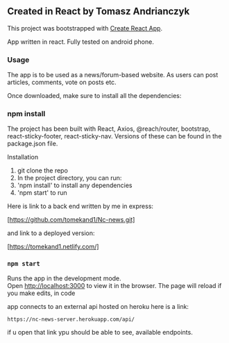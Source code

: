 ## Created in React by Tomasz Andrianczyk

This project was bootstrapped with [Create React App](https://github.com/facebook/create-react-app).

App written in react.
Fully tested on android phone.

### Usage

The app is to be used as a news/forum-based website. As users can post articles, comments, vote on posts etc.

Once downloaded, make sure to install all the dependencies:

### npm install

The project has been built with React, Axios, @reach/router, bootstrap, react-sticky-footer, react-sticky-nav. Versions of these can be found in the package.json file.

Installation

1. git clone the repo
2. In the project directory, you can run:
3. 'npm install' to install any dependencies
4. 'npm start' to run

Here is link to a back end written by me in express:

[https://github.com/tomekand1/Nc-news.git]

and link to a deployed version:

[https://tomekand1.netlify.com/]

### `npm start`

Runs the app in the development mode.<br>
Open [http://localhost:3000](http://localhost:3000) to view it in the browser.
The page will reload if you make edits, in code <br>

app connects to an external api hosted on heroku here is a link:

```
https://nc-news-server.herokuapp.com/api/

```

if u open that link ypu should be able to see, available endpoints.
